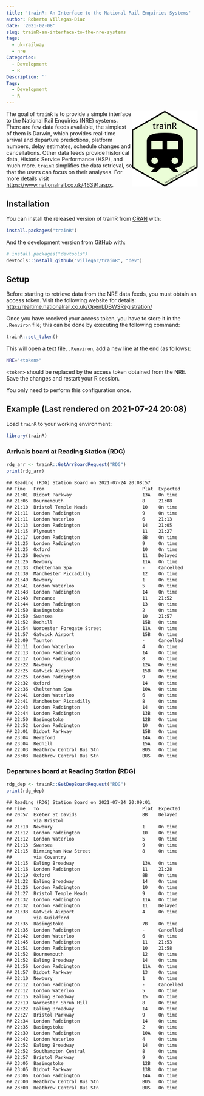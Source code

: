 ```yaml
---
title: 'trainR: An Interface to the National Rail Enquiries Systems'
author: Roberto Villegas-Diaz
date: '2021-02-08'
slug: trainR-an-interface-to-the-nre-systems
tags:
  - uk-railway
  - nre
Categories:
  - Development
  - R
Description: ''
Tags:
  - Development
  - R
---
```


<img src="https://raw.githubusercontent.com/villegar/trainR/main/inst/images/logo.png" alt="logo" align="right" height=200px/>

The goal of `trainR` is to provide a simple interface to the 
National Rail Enquiries (NRE) systems. There are few data feeds 
available, the simplest of them is Darwin, which provides real-time 
arrival and departure predictions, platform numbers, delay estimates, 
schedule changes and cancellations. Other data feeds provide historical 
data, Historic Service Performance (HSP), and much more. `trainR` 
simplifies the data retrieval, so that the users can focus on their 
analyses. For more details visit 
https://www.nationalrail.co.uk/46391.aspx.

## Installation

You can install the released version of trainR from [CRAN](https://CRAN.R-project.org) with:

``` r
install.packages("trainR")
```

And the development version from [GitHub](https://github.com/) with:

``` r
# install.packages("devtools")
devtools::install_github("villegar/trainR", "dev")
```

## Setup
Before starting to retrieve data from the NRE data feeds, you must obtain an access token. 
Visit the following website for details: http://realtime.nationalrail.co.uk/OpenLDBWSRegistration/

Once you have received your access token, you have to store it in the `.Renviron` file; this can be 
done by executing the following command:


```r
trainR::set_token()
```

This will open a text file, `.Renviron`, add a new line at the end (as follows):

```bash
NRE="<token>"
```

`<token>` should be replaced by the access token obtained from the NRE. Save the changes and restart 
your R session.

You only need to perform this configuration once.

## Example (Last rendered on 2021-07-24 20:08)

Load `trainR` to your working environment:

```r
library(trainR)
```

### Arrivals board at Reading Station (RDG)


```r
rdg_arr <- trainR::GetArrBoardRequest("RDG")
print(rdg_arr)
```

```
## Reading (RDG) Station Board on 2021-07-24 20:08:57
## Time   From                                    Plat  Expected
## 21:01  Didcot Parkway                          13A   On time
## 21:05  Bournemouth                             8     21:08
## 21:10  Bristol Temple Meads                    10    On time
## 21:11  London Paddington                       9     On time
## 21:11  London Waterloo                         6     21:13
## 21:13  London Paddington                       14    21:05
## 21:15  Plymouth                                11    21:27
## 21:17  London Paddington                       8B    On time
## 21:25  London Paddington                       9     On time
## 21:25  Oxford                                  10    On time
## 21:26  Bedwyn                                  11    Delayed
## 21:26  Newbury                                 11A   On time
## 21:33  Cheltenham Spa                          -     Cancelled
## 21:39  Manchester Piccadilly                   12    On time
## 21:40  Newbury                                 1     On time
## 21:41  London Waterloo                         5     On time
## 21:43  London Paddington                       14    On time
## 21:43  Penzance                                11    21:52
## 21:44  London Paddington                       13    On time
## 21:50  Basingstoke                             2     On time
## 21:50  Swansea                                 10    21:57
## 21:52  Redhill                                 15B   On time
## 21:54  Worcester Foregate Street               11A   On time
## 21:57  Gatwick Airport                         15B   On time
## 22:09  Taunton                                 -     Cancelled
## 22:11  London Waterloo                         4     On time
## 22:13  London Paddington                       14    On time
## 22:17  London Paddington                       8     On time
## 22:22  Newbury                                 12A   On time
## 22:25  Gatwick Airport                         15B   On time
## 22:25  London Paddington                       9     On time
## 22:32  Oxford                                  14    On time
## 22:36  Cheltenham Spa                          10A   On time
## 22:41  London Waterloo                         6     On time
## 22:41  Manchester Piccadilly                   8     On time
## 22:43  London Paddington                       14    On time
## 22:44  London Paddington                       13B   On time
## 22:50  Basingstoke                             12B   On time
## 22:52  London Paddington                       10    On time
## 23:01  Didcot Parkway                          15B   On time
## 23:04  Hereford                                14A   On time
## 23:04  Redhill                                 15A   On time
## 22:03  Heathrow Central Bus Stn                BUS   On time
## 23:03  Heathrow Central Bus Stn                BUS   On time
```

### Departures board at Reading Station (RDG)


```r
rdg_dep <- trainR::GetDepBoardRequest("RDG")
print(rdg_dep)
```

```
## Reading (RDG) Station Board on 2021-07-24 20:09:01
## Time   To                                      Plat  Expected
## 20:57  Exeter St Davids                        8B    Delayed
##        via Bristol                             
## 21:10  Newbury                                 1     On time
## 21:12  London Paddington                       10    On time
## 21:12  London Waterloo                         5     On time
## 21:13  Swansea                                 9     On time
## 21:15  Birmingham New Street                   8     On time
##        via Coventry                            
## 21:15  Ealing Broadway                         13A   On time
## 21:16  London Paddington                       11    21:28
## 21:19  Oxford                                  8B    On time
## 21:22  Ealing Broadway                         14    On time
## 21:26  London Paddington                       10    On time
## 21:27  Bristol Temple Meads                    9     On time
## 21:32  London Paddington                       11A   On time
## 21:32  London Paddington                       11    Delayed
## 21:33  Gatwick Airport                         4     On time
##        via Guildford                           
## 21:35  Basingstoke                             7B    On time
## 21:35  London Paddington                       -     Cancelled
## 21:42  London Waterloo                         6     On time
## 21:45  London Paddington                       11    21:53
## 21:51  London Paddington                       10    21:58
## 21:52  Bournemouth                             12    On time
## 21:52  Ealing Broadway                         14    On time
## 21:56  London Paddington                       11A   On time
## 21:57  Didcot Parkway                          13    On time
## 22:10  Newbury                                 1     On time
## 22:12  London Paddington                       -     Cancelled
## 22:12  London Waterloo                         5     On time
## 22:15  Ealing Broadway                         15    On time
## 22:19  Worcester Shrub Hill                    8     On time
## 22:22  Ealing Broadway                         14    On time
## 22:27  Bristol Parkway                         9     On time
## 22:34  London Paddington                       14    On time
## 22:35  Basingstoke                             2     On time
## 22:39  London Paddington                       10A   On time
## 22:42  London Waterloo                         4     On time
## 22:52  Ealing Broadway                         14    On time
## 22:52  Southampton Central                     8     On time
## 22:57  Bristol Parkway                         9     On time
## 23:05  Basingstoke                             12B   On time
## 23:05  Didcot Parkway                          13B   On time
## 23:06  London Paddington                       14A   On time
## 22:00  Heathrow Central Bus Stn                BUS   On time
## 23:00  Heathrow Central Bus Stn                BUS   On time
```

